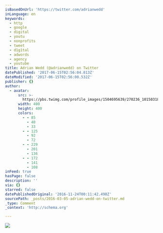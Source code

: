 ```yaml
---
isBasedOnUrl: 'https://twitter.com/adrianwedd'
inLanguage: en
keywords:
  - http
  - google
  - digital
  - youtu
  - nonprofits
  - tweet
  - d1g1tal
  - adwords
  - agency
  - youtube
title: Adrian Wedd (@adrianwedd) on Twitter
datePublished: '2017-06-15T02:56:04.813Z'
dateModified: '2017-06-15T02:56:00.532Z'
publisher: {}
author:
  - avatar:
      src: >-
        https://pbs.twimg.com/profile_images/1504695639/270236_10150318873374458_595289457_9552541_146201_n_400x400.jpg
      width: 400
      height: 400
      colors:
        - - 85
          - 48
          - 33
        - - 125
          - 92
          - 72
        - - 229
          - 201
          - 136
        - - 172
          - 141
          - 108
inFeed: true
hasPage: false
description: ''
via: {}
starred: false
datePublishedOriginal: '2016-11-24T00:11:42.498Z'
sourcePath: _posts/2016-03-05-adrian-wedd-on-twitter.md
_type: Comment
_context: 'http://schema.org'

---
```

![](https://s3-us-west-2.amazonaws.com/the-grid-img/p/a78bed88e6dc69dd6542da6bf34ea31ac772c722.png)